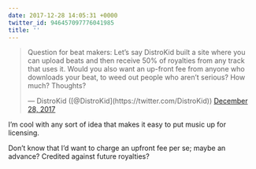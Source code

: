 ```yaml
---
date: 2017-12-28 14:05:31 +0000
twitter_id: 946457097776041985
title: ''
---
```


<blockquote class="twitter-tweet"><p lang="en" dir="ltr">Question for beat makers: Let’s say DistroKid built a site where you can upload beats and then receive 50% of royalties from any track that uses it. Would you also want an up-front fee from anyone who downloads your beat, to weed out people who aren’t serious? How much? Thoughts?</p>&mdash; DistroKid ([@DistroKid](https://twitter.com/DistroKid)) <a href="https://twitter.com/DistroKid/status/946453057990266880?ref_src=twsrc%5Etfw">December 28, 2017</a></blockquote>
<script async src="https://platform.twitter.com/widgets.js" charset="utf-8"></script>

I’m cool with any sort of idea that makes it easy to put music up for licensing.

Don’t know that I’d want to charge an upfront fee per se; maybe an advance? Credited against future royalties?
